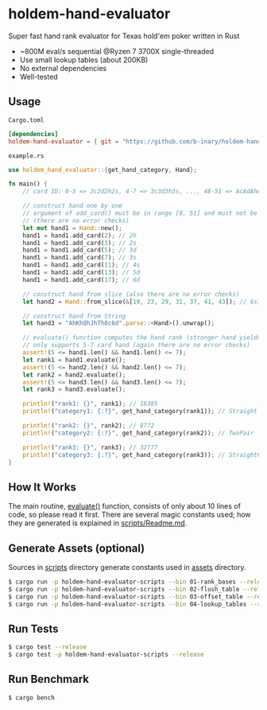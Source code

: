 # holdem-hand-evaluator

Super fast hand rank evaluator for Texas hold'em poker written in Rust

* ~800M eval/s sequential @Ryzen 7 3700X single-threaded
* Use small lookup tables (about 200KB)
* No external dependencies
* Well-tested

## Usage

`Cargo.toml`
```toml
[dependencies]
holdem-hand-evaluator = { git = "https://github.com/b-inary/holdem-hand-evaluator", branch = "main" }
```

`example.rs`

```rust
use holdem_hand_evaluator::{get_hand_category, Hand};

fn main() {
    // card ID: 0-3 => 2c2d2h2s, 4-7 => 3c3d3h3s, ..., 48-51 => AcAdAhAs

    // construct hand one by one
    // argument of add_card() must be in range [0, 51] and must not be duplicated
    // (there are no error checks)
    let mut hand1 = Hand::new();
    hand1 = hand1.add_card(2); // 2h
    hand1 = hand1.add_card(3); // 2s
    hand1 = hand1.add_card(5); // 3d
    hand1 = hand1.add_card(7); // 3s
    hand1 = hand1.add_card(11); // 4s
    hand1 = hand1.add_card(13); // 5d
    hand1 = hand1.add_card(17); // 6d

    // construct hand from slice (also there are no error checks)
    let hand2 = Hand::from_slice(&[19, 23, 29, 31, 37, 41, 43]); // 6s7s9d9sJdQdQs

    // construct hand from String
    let hand3 = "AhKhQhJhTh8c6d".parse::<Hand>().unwrap();

    // evaluate() function computes the hand rank (stronger hand yields higher value)
    // only supports 5-7 card hand (again there are no error checks)
    assert!(5 <= hand1.len() && hand1.len() <= 7);
    let rank1 = hand1.evaluate();
    assert!(5 <= hand2.len() && hand2.len() <= 7);
    let rank2 = hand2.evaluate();
    assert!(5 <= hand3.len() && hand3.len() <= 7);
    let rank3 = hand3.evaluate();

    println!("rank1: {}", rank1); // 16385
    println!("category1: {:?}", get_hand_category(rank1)); // Straight

    println!("rank2: {}", rank2); // 8772
    println!("category2: {:?}", get_hand_category(rank2)); // TwoPair

    println!("rank3: {}", rank3); // 32777
    println!("category3: {:?}", get_hand_category(rank3)); // StraightFlush
}
```

## How It Works

The main routine, [evaluate()](src/hand.rs#L98) function, consists of only about 10 lines of code, so please read it first. There are several magic constants used; how they are generated is explained in [scripts/Readme.md](scripts/Readme.md).

## Generate Assets (optional)

Sources in [scripts](scripts) directory generate constants used in [assets](assets) directory.

```sh
$ cargo run -p holdem-hand-evaluator-scripts --bin 01-rank_bases --release
$ cargo run -p holdem-hand-evaluator-scripts --bin 02-flush_table --release
$ cargo run -p holdem-hand-evaluator-scripts --bin 03-offset_table --release
$ cargo run -p holdem-hand-evaluator-scripts --bin 04-lookup_tables --release
```

## Run Tests

```sh
$ cargo test --release
$ cargo test -p holdem-hand-evaluator-scripts --release
```

## Run Benchmark

```sh
$ cargo bench
```
